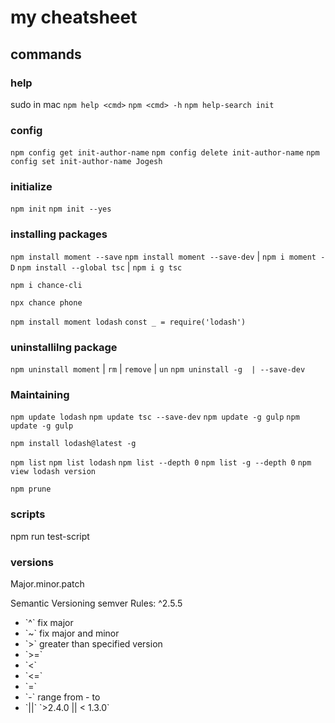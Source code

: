 # my cheatsheet 

## commands
### help
sudo in mac
`npm help <cmd>`
`npm <cmd> -h`
`npm help-search init`

### config
`npm config get init-author-name`
`npm config delete init-author-name`
`npm config set init-author-name Jogesh`

### initialize 
`npm init`
`npm init --yes`

### installing packages
`npm install moment --save`
`npm install moment --save-dev` | `npm i moment -D`
`npm install --global tsc` | `npm i g tsc`

`npm i chance-cli`

`npx chance phone`

`npm install moment lodash`
`const _ = require('lodash')`

### uninstallilng package
`npm uninstall moment` | ` rm ` | `remove` | `un`
`npm uninstall -g  | --save-dev `

### Maintaining

`npm update lodash`
`npm update tsc --save-dev`
`npm update -g gulp`
`npm update -g gulp`

`npm install lodash@latest -g`

`npm list`
`npm list lodash`
`npm list --depth 0`
`npm list -g --depth 0`
`npm view lodash version`

`npm prune`


### scripts
npm run test-script

### versions 
Major.minor.patch 

Semantic Versioning semver
Rules: 
^2.5.5 
<ul>
  <li> `^`   fix major </li>
<li>`~`   fix major and minor</li>
<li>`>`   greater than specified version</li>
<li>`>=`</li>
<li>`<`</li>
<li>`<=`</li>
<li>`=`   </li>
<li>`-`   range from - to</li>
<li>`||`  `>2.4.0 || < 1.3.0`</li>
                         </ul>
